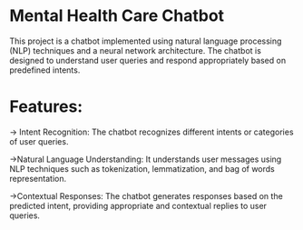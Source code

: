 # Mental Health Care Chatbot
  This project is a chatbot implemented using natural language processing (NLP) techniques and a neural network architecture. The chatbot is designed to understand user queries and respond appropriately based on predefined intents.

# Features:
-> Intent Recognition: 
    The chatbot recognizes different intents or categories of user queries.
    
->Natural Language Understanding: 
    It understands user messages using NLP techniques such as tokenization, lemmatization, and bag of words representation.
    
->Contextual Responses: 
    The chatbot generates responses based on the predicted intent, providing appropriate and contextual replies to user queries.

